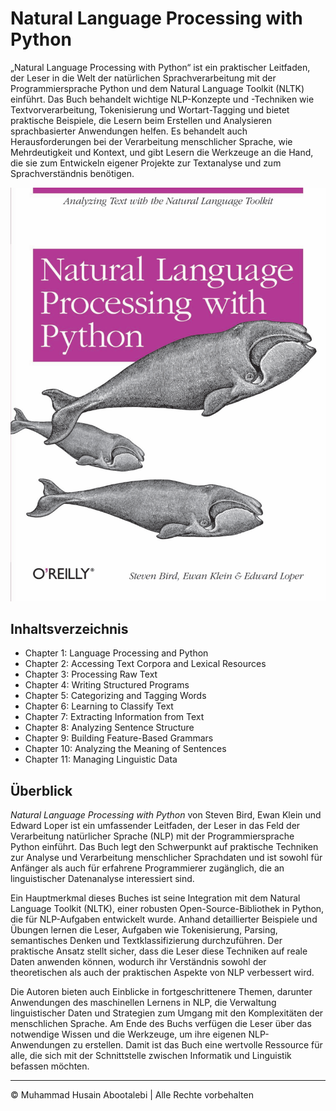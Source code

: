 <!-- ©©©©©©©©©©©©©©©©©©©©©©©© All Rights Are Reserved By Muhammad Husain Abootalebi ©©©©©©©©©©©©©©©©©©©©©©©©©©©©©©©©©© -->

# Natural Language Processing with Python

„Natural Language Processing with Python“ ist ein praktischer Leitfaden, der Leser in die Welt der natürlichen Sprachverarbeitung mit der Programmiersprache Python und dem Natural Language Toolkit (NLTK) einführt. Das Buch behandelt wichtige NLP-Konzepte und -Techniken wie Textvorverarbeitung, Tokenisierung und Wortart-Tagging und bietet praktische Beispiele, die Lesern beim Erstellen und Analysieren sprachbasierter Anwendungen helfen. Es behandelt auch Herausforderungen bei der Verarbeitung menschlicher Sprache, wie Mehrdeutigkeit und Kontext, und gibt Lesern die Werkzeuge an die Hand, die sie zum Entwickeln eigener Projekte zur Textanalyse und zum Sprachverständnis benötigen.

![Natural Language Processing with Python](../../assets/Books/Book%20Covers/2%20-%201%20-%20Natural%20Language%20Processing%20with%20Python.png)

## Inhaltsverzeichnis

- Chapter 1: Language Processing and Python
- Chapter 2: Accessing Text Corpora and Lexical Resources
- Chapter 3: Processing Raw Text
- Chapter 4: Writing Structured Programs
- Chapter 5: Categorizing and Tagging Words
- Chapter 6: Learning to Classify Text
- Chapter 7: Extracting Information from Text
- Chapter 8: Analyzing Sentence Structure
- Chapter 9: Building Feature-Based Grammars
- Chapter 10: Analyzing the Meaning of Sentences
- Chapter 11: Managing Linguistic Data

## Überblick

*Natural Language Processing with Python* von Steven Bird, Ewan Klein und Edward Loper ist ein umfassender Leitfaden, der Leser in das Feld der Verarbeitung natürlicher Sprache (NLP) mit der Programmiersprache Python einführt. Das Buch legt den Schwerpunkt auf praktische Techniken zur Analyse und Verarbeitung menschlicher Sprachdaten und ist sowohl für Anfänger als auch für erfahrene Programmierer zugänglich, die an linguistischer Datenanalyse interessiert sind.

Ein Hauptmerkmal dieses Buches ist seine Integration mit dem Natural Language Toolkit (NLTK), einer robusten Open-Source-Bibliothek in Python, die für NLP-Aufgaben entwickelt wurde. Anhand detaillierter Beispiele und Übungen lernen die Leser, Aufgaben wie Tokenisierung, Parsing, semantisches Denken und Textklassifizierung durchzuführen. Der praktische Ansatz stellt sicher, dass die Leser diese Techniken auf reale Daten anwenden können, wodurch ihr Verständnis sowohl der theoretischen als auch der praktischen Aspekte von NLP verbessert wird.

Die Autoren bieten auch Einblicke in fortgeschrittenere Themen, darunter Anwendungen des maschinellen Lernens in NLP, die Verwaltung linguistischer Daten und Strategien zum Umgang mit den Komplexitäten der menschlichen Sprache. Am Ende des Buchs verfügen die Leser über das notwendige Wissen und die Werkzeuge, um ihre eigenen NLP-Anwendungen zu erstellen. Damit ist das Buch eine wertvolle Ressource für alle, die sich mit der Schnittstelle zwischen Informatik und Linguistik befassen möchten.

---

© Muhammad Husain Abootalebi | Alle Rechte vorbehalten

<!-- ©©©©©©©©©©©©©©©©©©©©©©©© All Rights Are Reserved By Muhammad Husain Abootalebi ©©©©©©©©©©©©©©©©©©©©©©©©©©©©©©©©©© -->
